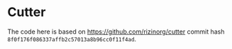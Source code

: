 # Cutter

The code here is based on https://github.com/rizinorg/cutter commit hash `8f0f176f086337affb2c57013a8b96cc0f11f4ad`.